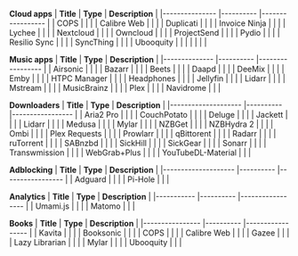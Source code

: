 **Cloud apps**
| **Title**     	| **Type** 	| **Description** 	|
|---------------	|----------	|-----------------	|
| COPS          	|          	|                 	|
| Calibre Web   	|          	|                 	|
| Duplicati     	|          	|                 	|
| Invoice Ninja 	|          	|                 	|
| Lychee        	|          	|                 	|
| Nextcloud     	|          	|                 	|
| Owncloud      	|          	|                 	|
| ProjectSend   	|          	|                 	|
| Pydio         	|          	|                 	|
| Resilio Sync  	|          	|                 	|
| SyncThing     	|          	|                 	|
| Ubooquity     	|          	|                 	|
|               	|          	|                 	|

**Music apps**
| **Title**    	| **Type** 	| **Description** 	|
|--------------	|----------	|-----------------	|
| Airsonic     	|          	|                 	|
| Bazarr       	|          	|                 	|
| Beets        	|          	|                 	|
| Daapd        	|          	|                 	|
| DeeMix       	|          	|                 	|
| Emby         	|          	|                 	|
| HTPC Manager 	|          	|                 	|
| Headphones   	|          	|                 	|
| Jellyfin     	|          	|                 	|
| Lidarr       	|          	|                 	|
| Mstream      	|          	|                 	|
| MusicBrainz  	|          	|                 	|
| Plex         	|          	|                 	|
| Navidrome    	|          	|                 	|

**Downloaders**
| **Title**          	| **Type** 	| **Description** 	|
|--------------------	|----------	|-----------------	|
| Aria2 Pro          	|          	|                 	|
| CouchPotato        	|          	|                 	|
| Deluge             	|          	|                 	|
| Jackett            	|          	|                 	|
| Lidarr             	|          	|                 	|
| Medusa             	|          	|                 	|
| Mylar              	|          	|                 	|
| NZBGet             	|          	|                 	|
| NZBHydra 2         	|          	|                 	|
| Ombi               	|          	|                 	|
| Plex Requests      	|          	|                 	|
| Prowlarr           	|          	|                 	|
| qBittorent         	|          	|                 	|
| Radarr             	|          	|                 	|
| ruTorrent          	|          	|                 	|
| SABnzbd            	|          	|                 	|
| SickHill           	|          	|                 	|
| SickGear           	|          	|                 	|
| Sonarr             	|          	|                 	|
| Transwmission      	|          	|                 	|
| WebGrab+Plus       	|          	|                 	|
| YouTubeDL-Material 	|          	|                 	|

**Adblocking**
| **Title**          	| **Type** 	| **Description** 	|
|--------------------	|----------	|-----------------	|
| Adguard            	|          	|                 	|
| Pi-Hole           	|          	|                 	|

**Analytics**
| **Title** 	| **Type** 	| **Description** 	|
|-----------	|----------	|-----------------	|
| Umami.js  	|          	|                 	|
| Matomo    	|          	|                 	|

**Books**
| **Title**      	| **Type** 	| **Description** 	|
|----------------	|----------	|-----------------	|
| Kavita         	|          	|                 	|
| Booksonic      	|          	|                 	|
| COPS           	|          	|                 	|
| Calibre Web    	|          	|                 	|
| Gazee          	|          	|                 	|
| Lazy Librarian 	|          	|                 	|
| Mylar          	|          	|                 	|
| Ubooquity      	|          	|                 	|
